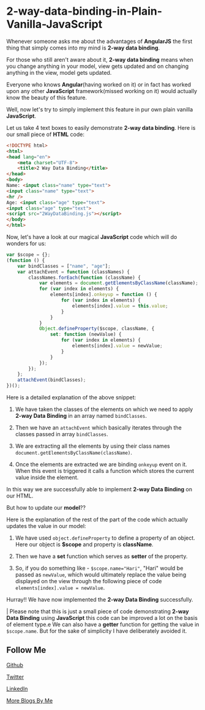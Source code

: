 # 2-way-data-binding-in-Plain-Vanilla-JavaScript


Whenever someone asks me about the advantages of **AngularJS** the first thing that simply comes into my mind is **2-way data binding**.

For those who still aren't aware about it, **2-way data binding** means when you change anything in your model, view gets updated and on changing anything in the view, model gets updated.

Everyone who knows **Angular**(having worked on it) or in fact has worked upon any other **JavaScript** framework(missed working on it) would actually know the beauty of this feature.

Well, now let's try to simply implement this feature in pur own plain vanilla **JavaScript**.

Let us take 4 text boxes to easily demonstrate **2-way data binding**. Here is our small piece of **HTML** code:

```HTML
<!DOCTYPE html>
<html>
<head lang="en">
    <meta charset="UTF-8">
    <title>2 Way Data Binding</title>
</head>
<body>
Name: <input class="name" type="text">
<input class="name" type="text">
<hr />
Age: <input class="age" type="text">
<input class="age" type="text">
<script src="2WayDataBinding.js"></script>
</body>
</html>
```
Now, let's have a look at our magical **JavaScript** code which will do wonders for us:

```JavaScript
var $scope = {};
(function () {
    var bindClasses = ["name", "age"];
    var attachEvent = function (classNames) {
        classNames.forEach(function (className) {
            var elements = document.getElementsByClassName(className);
            for (var index in elements) {
                elements[index].onkeyup = function () {
                    for (var index in elements) {
                        elements[index].value = this.value;
                    }
                }
            }
            Object.defineProperty($scope, className, {
                set: function (newValue) {
                    for (var index in elements) {
                        elements[index].value = newValue;
                    }
                }
            });
        });
    };
    attachEvent(bindClasses);
})();
```
Here is a detailed explanation of the above snippet:

1. We have taken the classes of the elements on which we need to apply **2-way Data Binding** in an array named ```bindClasses```.

2. Then we have an ```attachEvent``` which basically iterates through the classes passed in array ```bindClasses```.

3.  We are extracting all the elements by using their class names ```document.getElementsByClassName(className)```.

4. Once the elements are extracted we are binding ```onkeyup``` event on it. When this event is triggered it calls a function which stores the current value inside the element.

In this way we are successfully able to implement **2-way Data Binding** on our HTML.

But how to update our **model**??

Here is the explanation of the rest of the part of the code which actually updates the value in our model:

1. We have used ```object.defineProperty``` to define a property of an object. Here our object is **$scope** and property is **className**.

2. Then we have a **set** function which serves as **setter** of the property.

3. So, if you do something like - ```$scope.name="Hari"```, "Hari" would be passed as ```newValue```, which would ultimately replace the value being displayed on the view through the following piece of code ```elements[index].value = newValue```.

Hurray!! We have now implemented the **2-way Data Binding** successfully.

| Please note that this is just a small piece of code demonstrating **2-way Data Binding** using **JavaScript** this code can be improved a lot on the basis of element type.e We can also have a **getter** function for getting the value in ```$scope.name```. But for the sake of simplicity I have deliberately avoided it.

Follow Me
---
[Github](https://github.com/NamitaMalik)

[Twitter](https://twitter.com/namita13_04)

[LinkedIn](https://in.linkedin.com/in/namita-malik-a7885b23)

[More Blogs By Me](https://namitamalik.github.io/)